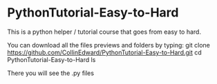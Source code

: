 # PythonTutorial-Easy-to-Hard
This is a python helper / tutorial course that goes from easy to hard. 

You can download all the files previews and folders by typing:
git clone https://github.com/CollinEdward/PythonTutorial-Easy-to-Hard.git
cd PythonTutorial-Easy-to-Hard
ls

There you will see the .py files

